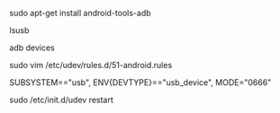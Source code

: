 sudo apt-get install android-tools-adb

lsusb

adb devices

sudo vim /etc/udev/rules.d/51-android.rules

SUBSYSTEM=="usb", ENV{DEVTYPE}=="usb_device", MODE="0666"

sudo /etc/init.d/udev restart
